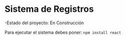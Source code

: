 <h1>Sistema de Registros</h1>
-Estado del proyecto: En Construcción

Para ejecutar el sistema debes poner:
```npm install react```

